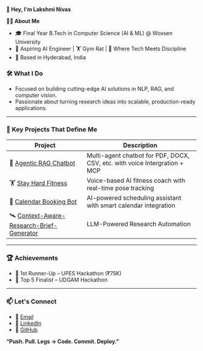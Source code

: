 **👋 Hey, I'm Lakshmi Nivas**

**🧑‍💻 About Me**
- 🎓 Final Year B.Tech in Computer Science (AI & ML) @ Woxsen University  
- 🤖 Aspiring AI Engineer | 🏋️ Gym Rat | 🧬 Where Tech Meets Discipline  
- 📍 Based in Hyderabad, India

### 🛠️ What I Do

- Focused on building cutting-edge AI solutions in NLP, RAG, and computer vision.
- Passionate about turning research ideas into scalable, production-ready applications.

---

### 🧩 Key Projects That Define Me

| Project | Description |
|--------|-------------|
| 🔗 [Agentic RAG Chatbot](https://github.com/45nivas/Agentic-RAG-Chatbot-for-Multi-Format-Document-QA-using-Model-Context-Protocol-MCP-) | Multi-agent chatbot for PDF, DOCX, CSV, etc. with voice Intergration + MCP |
| 🏋️ [Stay Hard Fitness](https://github.com/45nivas/Stay_hard_fitness) | Voice-based AI fitness coach with real-time pose tracking |
| 📅 [Calendar Booking Bot](https://github.com/45nivas/calendar-booking-bot) | AI-powered scheduling assistant with smart calendar integration |
| 🛰️ [Context-Aware-Research-Brief-Generator](https://github.com/45nivas/Context-Aware-Research-Brief-Generator-Using-LangGraph-and-LangChain)|LLM-Powered Research Automation|

---

### 🏆 Achievements

- 🥈 1st Runner-Up – UPES Hackathon (₹75K)
- 🏅 Top 5 Finalist – UDGAM Hackathon

---

### 📫 Let's Connect

- 📧 [Email](mailto:mattanivas@gmail.com)
- 💼 [LinkedIn](https://www.linkedin.com/in/lakshmi-nivas-matta-675813253/)
- 🧠 [GitHub](https://github.com/45nivas)

**“Push. Pull. Legs → Code. Commit. Deploy.”**











